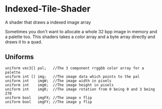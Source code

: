 # Indexed-Tile-Shader
A shader that draws a indexed image array

Sometimes you don't want to allocate a whole 32 bpp image in memory and a palette too.
This shaders takes a color array and a byte array directly and draws it to a quad.


## Uniforms
```
uniform vec3[] pal;   //The 3 component rrggbb color array for a palette 
uniform int [] img;   //The image data which points to the pal
uniform int    imgW;  //The image width in pixels
uniform int    imgH;  //The image height in pixels
uniform int    imgR;  //The image rotation from 0 being 0 and 3 being 270
uniform bool   imgFX; //The image x flip  
uniform bool   imgFY; //The image y flip
```
